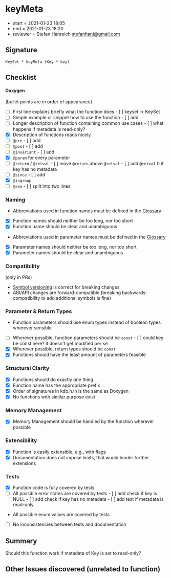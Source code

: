 # keyMeta

- start = 2021-01-23 18:05
- end = 2021-01-23 18:20
- reviewer = Stefan Hanreich <stefanhani@gmail.com>

## Signature

`KeySet * keyMeta (Key * key)`

## Checklist

#### Doxygen

(bullet points are in order of appearance)

- [ ] First line explains briefly what the function does - [ ] keyset -> KeySet
- [ ] Simple example or snippet how to use the function - [ ] add
- [ ] Longer description of function containing common use cases - [ ] what happens if metadata is read-only?
- [x] Description of functions reads nicely
- [ ] `@pre` - [ ] add
- [ ] `@post` - [ ] add
- [ ] `@invariant` - [ ] add
- [x] `@param` for every parameter
- [ ] `@return` / `@retval` - [ ] move `@return` above `@retval` - [ ] add `@retval` 0 if key has no metadata
- [ ] `@since` - [ ] add
- [x] `@ingroup`
- [ ] `@see` - [ ] split into two lines

### Naming

- Abbreviations used in function names must be defined in the
  [Glossary](/doc/help/elektra-glossary.md)
- [x] Function names should neither be too long, nor too short
- [x] Function name should be clear and unambiguous
- Abbreviations used in parameter names must be defined in the
  [Glossary](/doc/help/elektra-glossary.md)
- [x] Parameter names should neither be too long, nor too short
- [x] Parameter names should be clear and unambiguous

### Compatibility

(only in PRs)

- [Symbol versioning](/doc/dev/symbol-versioning.md)
  is correct for breaking changes
- ABI/API changes are forward-compatible (breaking backwards-compatibility
  to add additional symbols is fine)

### Parameter & Return Types

- Function parameters should use enum types instead of boolean types
  wherever sensible
- [ ] Wherever possible, function parameters should be `const` - [ ] could key be const here? it doesn't get modified per se
- [x] Wherever possible, return types should be `const`
- [x] Functions should have the least amount of parameters feasible

### Structural Clarity

- [x] Functions should do exactly one thing
- [x] Function name has the appropriate prefix
- [x] Order of signatures in kdb.h.in is the same as Doxygen
- [x] No functions with similar purpose exist

### Memory Management

- [x] Memory Management should be handled by the function wherever possible

### Extensibility

- [x] Function is easily extensible, e.g., with flags
- [x] Documentation does not impose limits, that would hinder further extensions

### Tests

- [x] Function code is fully covered by tests
- [ ] All possible error states are covered by tests - [ ] add check if key is NULL - [ ] add check if key has no metadata - [ ] add test if metadata is read-only
- All possible enum values are covered by tests
- [ ] No inconsistencies between tests and documentation

## Summary

Should this function work if metadata of Key is set to read-only?

## Other Issues discovered (unrelated to function)
